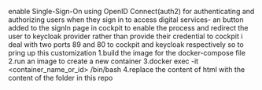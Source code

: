 enable Single-Sign-On using OpenID Connect(auth2) for authenticating and authorizing users when they sign in to access digital services- an button added to the signIn page in cockpit to enable the process and redirect the user to keycloak provider rather than provide their credential to cockpit
i deal with two ports 89 and 80 to cockpit and keycloak respectively so to pring up this customization
1.build the image for the docker-compose file
2.run an image to create a new container
3.docker exec -it <container_name_or_id> /bin/bash
4.replace the content of html with the content of the folder in this repo

